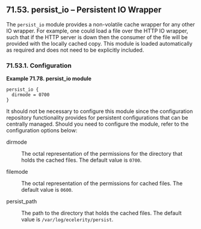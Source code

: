 ## 71.53. persist_io – Persistent IO Wrapper

<a class="indexterm" name="idp22544784"></a>

The `persist_io` module provides a non-volatile cache wrapper for any other IO wrapper. For example, one could load a file over the HTTP IO wrapper, such that if the HTTP server is down then the consumer of the file will be provided with the locally cached copy. This module is loaded automatically as required and does not need to be explicitly included.

### 71.53.1. Configuration

<a name="example.persist_io.3"></a>

**Example 71.78. persist_io module**

```
persist_io {
  dirmode = 0700
}
```

It should not be necessary to configure this module since the configuration repository functionality provides for persistent configurations that can be centrally managed. Should you need to configure the module, refer to the configuration options below:

<dl class="variablelist">

<dt>dirmode</dt>

<dd>

The octal representation of the permissions for the directory that holds the cached files. The default value is `0700`.

</dd>

<dt>filemode</dt>

<dd>

The octal representation of the permissions for cached files. The default value is `0600`.

</dd>

<dt>persist_path</dt>

<dd>

The path to the directory that holds the cached files. The default value is `/var/log/ecelerity/persist`.

</dd>

</dl>
